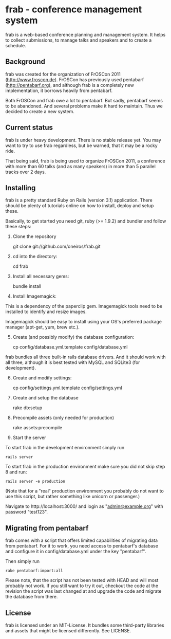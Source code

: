 # frab - conference management system

frab is a web-based conference planning and management system. 
It helps to collect submissions, to manage talks and speakers 
and to create a schedule.

## Background

frab was created for the organization of FrOSCon 2011 (http://www.froscon.de).
FrOSCon has previously used pentabarf (http://pentabarf.org), and although
frab is a completely new implementation, it borrows heavily from pentabarf.

Both FrOSCon and frab owe a lot to pentabarf. But sadly, pentabarf seems to
be abandoned. And several problems make it hard to maintain. Thus we decided
to create a new system.

## Current status

frab is under heavy development. There is no stable release yet.
You may want to try to use frab regardless, but be warned, that it may
be a rocky ride.

That being said, frab is being used to organize FrOSCon 2011, a
conference with more than 60 talks (and as many speakers) in more
than 5 parallel tracks over 2 days.

## Installing

frab is a pretty standard Ruby on Rails (version 3.1) application. 
There should be plenty of tutorials online on how to install,
deploy and setup these.

Basically, to get started you need git, ruby (>= 1.9.2) and bundler 
and follow these steps:

1) Clone the repository

    git clone git://github.com/oneiros/frab.git

2) cd into the directory:

    cd frab

3) Install all necessary gems:

    bundle install

4) Install Imagemagick:

This is a dependency of the paperclip gem. Imagemagick
tools need to be installed to identify and resize images.

Imagemagick should be easy to install using your OS's
preferred package manager (apt-get, yum, brew etc.).
 
5) Create (and possibly modify) the database configuration:

    cp config/database.yml.template config/database.yml

frab bundles all three built-in rails database drivers. 
And it should work with all three, although it is best tested 
with MySQL and SQLite3 (for development). 

6) Create and modify settings:

    cp config/settings.yml.template config/settings.yml

7) Create and setup the database

    rake db:setup

8) Precompile assets (only needed for production)

    rake assets:precompile

9) Start the server

To start frab in the development environment simply run

    rails server

To start frab in the production environment make sure you
did not skip step 8 and run:

    rails server -e production

(Note that for a "real" production environment you
probably do not want to use this script, but rather something
like unicorn or passenger.)

Navigate to http://localhost:3000/ and login as 
"admin@example.org" with password "test123".

## Migrating from pentabarf

frab comes with a script that offers limited capabilities of
migrating data from pentabarf. For it to work, you need access
to pentabarf's database and configure it in config/database.yml
under the key "pentabarf".

Then simply run

    rake pentabarf:import:all

Please note, that the script has not been tested with HEAD
and will most probably not work. If you still want to try it
out, checkout the code at the revision the script was last
changed at and upgrade the code and migrate the database
from there.

## License

frab is licensed under an MIT-License. It bundles some
third-party libraries and assets that might be licensed
differently. See LICENSE.
